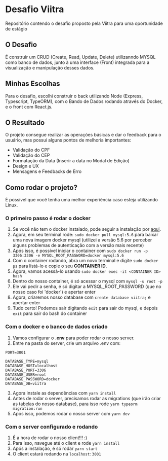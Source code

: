 # Desafio Viitra
Repositório contendo o desafio proposto pela Viitra para uma oportunidade de estágio

## O Desafio
É construir um CRUD (Create, Read, Update, Delete) utilizanndo MYSQL como banco de dados, junto à uma interface (Front) integrada para a visualização e manipulação desses dados.

## Minhas Escolhas
Para o desafio, escolhi construir o back utilizando Node (Express, Typescript, TypeORM), com o Bando de Dados rodando através do Docker, e o front com React.js.

## O Resultado
O projeto consegue realizar as operações básicas e dar o feedback para o usuário, mas possui alguns pontos de melhoria importantes:
* Validação do CPF
* Validação do CEP
* Formatação da Data (Inserir a data no Modal de Edição)
* Design e UX
* Mensagens e Feedbacks de Erro

## Como rodar o projeto?
É possível que você tenha uma melhor experiência caso esteja utilizando Linux.

### O primeiro passo é rodar o docker
1. Se você não tem o docker instalado, pode seguir a instalação por [aqui](https://docs.docker.com/get-docker/).
2. Agora, em seu terminal rode: ```sudo docker pull mysql:5.6``` para baixar uma nova imagem docker mysql (utilizei a versão 5.6 por perceber alguns problemas de autenticação com a versão mais recente)
3. Após isso, é possível iniciar o container com ```sudo docker run -p 3306:3306 -e MYSQL_ROOT_PASSWORD=docker mysql:5.6```
4. Com o container rodando, abra um novo terminal e digite ```sudo docker ps``` para listá-lo e copie o seu **CONTAINER ID**.
5. Agora, vamos acessá-lo usando ```sudo docker exec -it <CONTAINER ID> bash```
6. Dentro do nosso container, é só acessar o mysql com ```mysql -u root -p```
7. Ele vai pedir a senha, é só digitar a MYSQL_ROOT_PASSWORD (que no nosso caso foi 'docker') e apertar enter
8. Agora, criaremos nosso database com ```create database viitra;``` e apertar enter
9. Tudo certo! Podemos sair digitando ```exit``` para sair do mysql, e depois ```exit``` para sair do bash do container

### Com o docker e o banco de dados criado
1. Vamos configurar o **.env** para poder rodar o nosso server. 
2. Entre na pasta do server, crie um arquivo .env com:
```
PORT=3001

DATABASE_TYPE=mysql
DATABASE_HOST=localhost
DATABASE_PORT=3306
DATABASE_USER=root
DATABASE_PASSWORD=docker
DATABASE_DB=viitra
```
3. Agora instale as dependências com ```yarn install```
4. Antes de rodar o server, precisamos rodar as migrations (que irão criar as tabelas do nosso database), para isso rode ```yarn typeorm migration:run```
5. Após isso, podemos rodar o nosso server com ```yarn dev```

### Com o server configurado e rodando
1. É a hora de rodar o nosso client!!! :)
2. Para isso, navegue até o client e rode ```yarn install```
3. Após a instalação, é só rodar ```yarn start```
4. O client estará rodando na ```localhost:3001```
